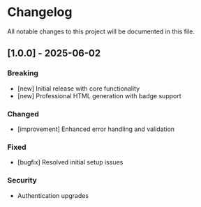 # Changelog

All notable changes to this project will be documented in this file.

## [1.0.0] - 2025-06-02

### Breaking
- [new] Initial release with core functionality
- [new] Professional HTML generation with badge support

### Changed
- [improvement] Enhanced error handling and validation

### Fixed
- [bugfix] Resolved initial setup issues

### Security
- Authentication upgrades